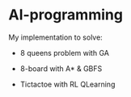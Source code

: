 # AI-programming

My implementation to solve:

* 8 queens problem with GA

* 8-board with A* & GBFS

* Tictactoe with RL QLearning
